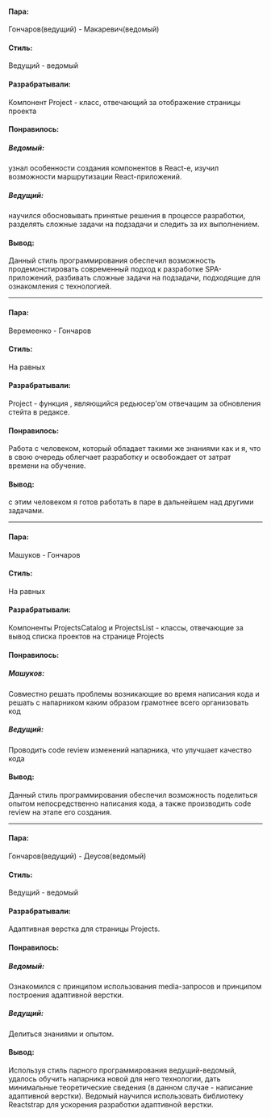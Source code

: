#### Пара:
Гончаров(ведущий) - Макаревич(ведомый)
#### Стиль: 
Ведущий - ведомый
#### Разрабратывали:
Компонент Project - класс, отвечающий за отображение страницы проекта
#### Понравилось: 
##### Ведомый:
узнал особенности создания компонентов в React-e, изучил возможности маршрутизации
React-приложений.
##### Ведущий:
научился обосновывать принятые решения в процессе разработки, разделять сложные
задачи на подзадачи и следить за их выполнением.
#### Вывод:
Данный стиль программирования обеспечил возможность продемонстировать современный подход к разработке SPA-приложений,
разбивать сложные задачи на подзадачи, подходящие для ознакомления с технологией.
______________________________
#### Пара:
Веремеенко - Гончаров
#### Стиль: 
На равных
#### Разрабратывали:
Project - функция , являющийся редьюсер'ом отвечащим за обновления стейта в редаксе.
#### Понравилось: 
Работа с человеком, который обладает такими же знаниями как и я, что в свою очередь облегчает разработку и освобождает от затрат времени на обучение.
#### Вывод: 
с этим человеком я готов работать в паре в дальнейшем над другими задачами.

______________________________

#### Пара:
Машуков - Гончаров
#### Стиль: 
На равных
#### Разрабратывали:
Компоненты ProjectsCatalog и ProjectsList - классы, отвечающие за вывод списка проектов на странице Projects
#### Понравилось: 
##### Машуков: 
Cовместно решать проблемы возникающие во время написания кода и решать с напарником каким образом грамотнее всего организовать код
##### Ведущий: 
Проводить code review изменений напарника, что улучшает качество кода
#### Вывод: 
Данный стиль программирования обеспечил возможность поделиться опытом непосредственно написания кода, а также производить code review на этапе его создания.

_____________________________
#### Пара:
Гончаров(ведущий) - Деусов(ведомый)
#### Стиль: 
Ведущий - ведомый
#### Разрабратывали:
Адаптивная верстка для страницы Projects.
#### Понравилось: 
##### Ведомый: 
Ознакомился с принципом использования media-запросов и принципом построения адаптивной верстки.
##### Ведущий: 
Делиться знаниями и опытом.
#### Вывод: 
Используя стиль парного программирования ведущий-ведомый, удалось обучить напарника новой для него технологии, 
дать минимальные теоретические сведения (в данном случае - написание адаптивной верстки).
Ведомый научился использовать библиотеку Reactstrap для ускорения разработки адаптивной верстки.

